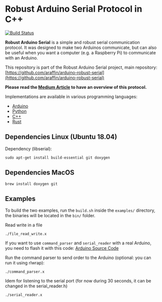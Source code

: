 # Robust Arduino Serial Protocol in C++

[![Build Status](https://travis-ci.org/araffin/cpp-arduino-serial.svg?branch=master)](https://travis-ci.org/araffin/cpp-arduino-serial)

**Robust Arduino Serial** is a simple and robust serial communication protocol. It was designed to make two Arduinos communicate, but can also be useful when you want a computer (e.g. a Raspberry Pi) to communicate with an Arduino.

This repository is part of the Robust Arduino Serial project, main repository: [https://github.com/araffin/arduino-robust-serial](https://github.com/araffin/arduino-robust-serial)

**Please read the [Medium Article](https://medium.com/@araffin/simple-and-robust-computer-arduino-serial-communication-f91b95596788) to have an overview of this protocol.**

Implementations are available in various programming languages:

- [Arduino](https://github.com/araffin/arduino-robust-serial)
- [Python](https://github.com/araffin/python-arduino-serial)
- [C++](https://github.com/araffin/cpp-arduino-serial)
- [Rust](https://github.com/araffin/rust-arduino-serial)

## Dependencies Linux (Ubuntu 18.04)

Dependency (libserial):
```
sudo apt-get install build-essential git doxygen
```

## Dependencies MacOS
```
brew install doxygen git
```

## Examples

To build the two examples, run the `build.sh` inside the `examples/` directory, the binaries will be located in the `bin/` folder.

Read write in a file
```
./file_read_write.x
```

If you want to use `command_parser` and `serial_reader` with a real Arduino, you need to flash it with this code:
[Arduino Source Code](https://github.com/araffin/arduino-robust-serial/tree/master/arduino-board/)

Run the command parser to send order to the Arduino (optional: you can run it using rlwrap):
```
./command_parser.x
```

Idem for listening to the serial port (for now during 30 seconds, it can be changed in the serial_reader.h)
```
./serial_reader.x
```
